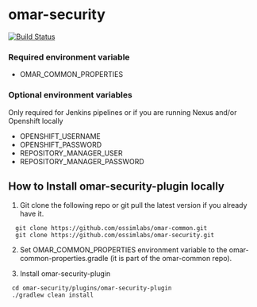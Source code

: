 # omar-security

[![Build Status](https://jenkins.radiantbluecloud.com/buildStatus/icon?job=omar-security-dev)]()

### Required environment variable
- OMAR_COMMON_PROPERTIES

### Optional environment variables
Only required for Jenkins pipelines or if you are running Nexus and/or Openshift locally

- OPENSHIFT_USERNAME
- OPENSHIFT_PASSWORD
- REPOSITORY_MANAGER_USER
- REPOSITORY_MANAGER_PASSWORD

## How to Install omar-security-plugin locally

1. Git clone the following repo or git pull the latest version if you already have it.
```
  git clone https://github.com/ossimlabs/omar-common.git
  git clone https://github.com/ossimlabs/omar-security.git
```

2. Set OMAR_COMMON_PROPERTIES environment variable to the omar-common-properties.gradle (it is part of the omar-common repo).

3. Install omar-security-plugin
```
 cd omar-security/plugins/omar-security-plugin
 ./gradlew clean install
```
